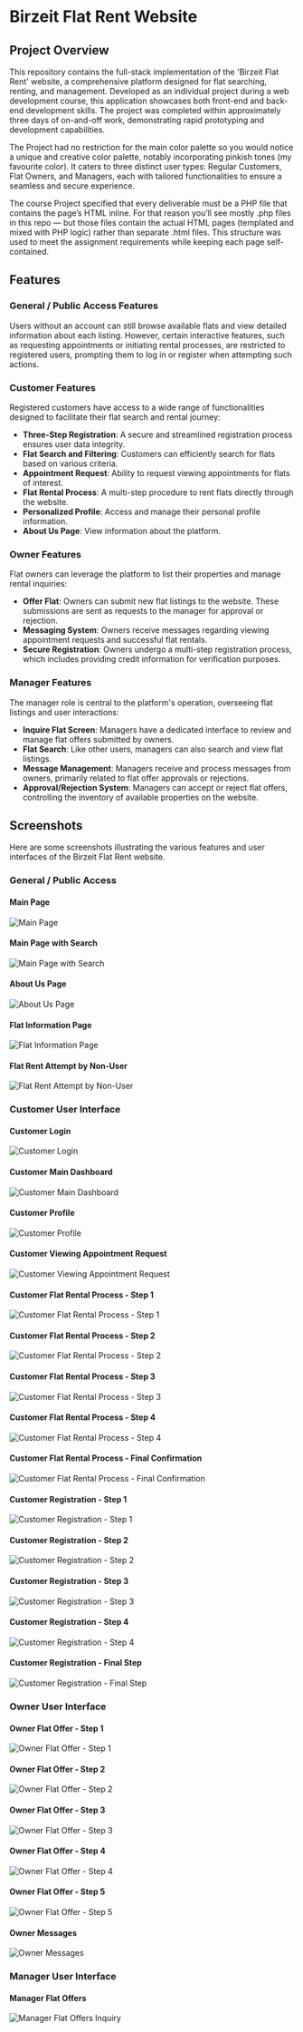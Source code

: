 # Birzeit Flat Rent Website

## Project Overview

This repository contains the full-stack implementation of the 'Birzeit Flat Rent' website, a comprehensive platform designed for flat searching, renting, and management. Developed as an individual project during a web development course, this application showcases both front-end and back-end development skills. The project was completed within approximately three days of on-and-off work, demonstrating rapid prototyping and development capabilities.

The Project had no restriction for the main color palette so you would notice a unique and creative color palette, notably incorporating pinkish tones (my favourite color). It caters to three distinct user types: Regular Customers, Flat Owners, and Managers, each with tailored functionalities to ensure a seamless and secure experience.

The course Project specified that every deliverable must be a PHP file that contains the page’s HTML inline. For that reason you’ll see mostly .php files in this repo — but those files contain the actual HTML pages (templated and mixed with PHP logic) rather than separate .html files. This structure was used to meet the assignment requirements while keeping each page self-contained.

## Features

### General / Public Access Features

Users without an account can still browse available flats and view detailed information about each listing. However, certain interactive features, such as requesting appointments or initiating rental processes, are restricted to registered users, prompting them to log in or register when attempting such actions.




### Customer Features

Registered customers have access to a wide range of functionalities designed to facilitate their flat search and rental journey:

- **Three-Step Registration**: A secure and streamlined registration process ensures user data integrity.
- **Flat Search and Filtering**: Customers can efficiently search for flats based on various criteria.
- **Appointment Request**: Ability to request viewing appointments for flats of interest.
- **Flat Rental Process**: A multi-step procedure to rent flats directly through the website.
- **Personalized Profile**: Access and manage their personal profile information.
- **About Us Page**: View information about the platform.

### Owner Features

Flat owners can leverage the platform to list their properties and manage rental inquiries:

- **Offer Flat**: Owners can submit new flat listings to the website. These submissions are sent as requests to the manager for approval or rejection.
- **Messaging System**: Owners receive messages regarding viewing appointment requests and successful flat rentals.
- **Secure Registration**: Owners undergo a multi-step registration process, which includes providing credit information for verification purposes.

### Manager Features

The manager role is central to the platform's operation, overseeing flat listings and user interactions:

- **Inquire Flat Screen**: Managers have a dedicated interface to review and manage flat offers submitted by owners.
- **Flat Search**: Like other users, managers can also search and view flat listings.
- **Message Management**: Managers receive and process messages from owners, primarily related to flat offer approvals or rejections.
- **Approval/Rejection System**: Managers can accept or reject flat offers, controlling the inventory of available properties on the website.




## Screenshots

Here are some screenshots illustrating the various features and user interfaces of the Birzeit Flat Rent website.

### General / Public Access

#### Main Page
![Main Page](screenshots/MainPageAny.png)

#### Main Page with Search
![Main Page with Search](screenshots/MainPageAnySearch.png)

#### About Us Page
![About Us Page](screenshots/AboutUsAny.png)

#### Flat Information Page
![Flat Information Page](screenshots/FlatInfoPage.png)

#### Flat Rent Attempt by Non-User
![Flat Rent Attempt by Non-User](screenshots/FlatRentFailForNonUser.png)

### Customer User Interface

#### Customer Login
![Customer Login](screenshots/CustomerLogin.png)

#### Customer Main Dashboard
![Customer Main Dashboard](screenshots/CustomerMain.png)

#### Customer Profile
![Customer Profile](screenshots/CustomerProfile.png)

#### Customer Viewing Appointment Request
![Customer Viewing Appointment Request](screenshots/CustomerViewAppointment.png)

#### Customer Flat Rental Process - Step 1
![Customer Flat Rental Process - Step 1](screenshots/CustomerRentFlat.png)

#### Customer Flat Rental Process - Step 2
![Customer Flat Rental Process - Step 2](screenshots/CustomerRentFlat2.png)

#### Customer Flat Rental Process - Step 3
![Customer Flat Rental Process - Step 3](screenshots/CustomerRentFlat3.png)

#### Customer Flat Rental Process - Step 4
![Customer Flat Rental Process - Step 4](screenshots/CustomerRentFlat4.png)

#### Customer Flat Rental Process - Final Confirmation
![Customer Flat Rental Process - Final Confirmation](screenshots/CustomerRentFlatFinal.png)

#### Customer Registration - Step 1
![Customer Registration - Step 1](screenshots/RegisterCustomer11.png)

#### Customer Registration - Step 2
![Customer Registration - Step 2](screenshots/RegisterCustomer12.png)

#### Customer Registration - Step 3
![Customer Registration - Step 3](screenshots/RegisterCustomer21.png)

#### Customer Registration - Step 4
![Customer Registration - Step 4](screenshots/RegisterCustomer31.png)

#### Customer Registration - Final Step
![Customer Registration - Final Step](screenshots/RegisterCustomerFinal.png)

### Owner User Interface

#### Owner Flat Offer - Step 1
![Owner Flat Offer - Step 1](screenshots/OwnerFlatOffer1.png)

#### Owner Flat Offer - Step 2
![Owner Flat Offer - Step 2](screenshots/OwnerFlatOffer2.png)

#### Owner Flat Offer - Step 3
![Owner Flat Offer - Step 3](screenshots/ownerflatOffer3.png)

#### Owner Flat Offer - Step 4
![Owner Flat Offer - Step 4](screenshots/OwnerFlatOffer4.png)

#### Owner Flat Offer - Step 5
![Owner Flat Offer - Step 5](screenshots/OwnerFlatOffer5.png)

#### Owner Messages
![Owner Messages](screenshots/OwnerMessages.png)

### Manager User Interface

#### Manager Flat Offers 
![Manager Flat Offers Inquiry](screenshots/ManagerFlatoffers.png)
